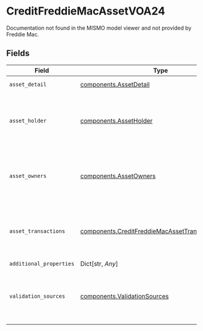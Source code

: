 # CreditFreddieMacAssetVOA24

Documentation not found in the MISMO model viewer and not provided by Freddie Mac.


## Fields

| Field                                                                                                                  | Type                                                                                                                   | Required                                                                                                               | Description                                                                                                            |
| ---------------------------------------------------------------------------------------------------------------------- | ---------------------------------------------------------------------------------------------------------------------- | ---------------------------------------------------------------------------------------------------------------------- | ---------------------------------------------------------------------------------------------------------------------- |
| `asset_detail`                                                                                                         | [components.AssetDetail](../../models/components/assetdetail.md)                                                       | :heavy_check_mark:                                                                                                     | Details about an asset.                                                                                                |
| `asset_holder`                                                                                                         | [components.AssetHolder](../../models/components/assetholder.md)                                                       | :heavy_check_mark:                                                                                                     | Documentation not found in the MISMO model viewer and not provided by Freddie Mac.                                     |
| `asset_owners`                                                                                                         | [components.AssetOwners](../../models/components/assetowners.md)                                                       | :heavy_check_mark:                                                                                                     | Documentation not found in the MISMO model viewer and not provided by Freddie Mac.                                     |
| `asset_transactions`                                                                                                   | [components.CreditFreddieMacAssetTransactionsVOA24](../../models/components/creditfreddiemacassettransactionsvoa24.md) | :heavy_check_mark:                                                                                                     | Documentation not found in the MISMO model viewer and not provided by Freddie Mac.                                     |
| `additional_properties`                                                                                                | Dict[str, *Any*]                                                                                                       | :heavy_minus_sign:                                                                                                     | N/A                                                                                                                    |
| `validation_sources`                                                                                                   | [components.ValidationSources](../../models/components/validationsources.md)                                           | :heavy_check_mark:                                                                                                     | Documentation not found in the MISMO model viewer and not provided by Freddie Mac.                                     |